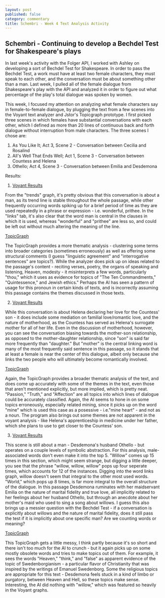 ```yaml
---
layout: post
published: false
category: commentary
title: Schembri - Week 4 Text Analysis Activity
---
```

## Schembri - Continuing to develop a Bechdel Test for Shakespeare's plays

In last week's activity with the Folger API, I worked with Ashley on developing a sort of Bechdel Test for Shakespeare. In order to pass the Bechdel Test, a work must have at least two female characters, they must speak to each other, and the conversation must be about something other than a man. Last week, I pulled all of the female dialogue from Shakespeare's play with the API and analyzed it in order to figure out what percentage of the play's total dialogue was spoken by women. 

This week, I focused my attention on analyzing what female characters say in female-to-female dialogue, by plugging the text from a few scenes into the Voyant text analyzer and Jstor's Topicgraph prototype. I first picked three scenes in which females have substantial conversations with each other, which I defined as more than 20 lines of continuous back and forth dialogue without interruption from male characters. The three scenes I chose are:

1. As You Like It; Act 3, Scene 2 - Conversation between Cecilia and Rosalind
2. All's Well That Ends Well; Act 1, Scene 3 - Conversation between Countess and Helena
3. Othello; Act 4, Scene 3 - Conversation between Emilia and Desdemona 

Results:

1. [Voyant Results](http://voyant-tools.org/?corpus=b1509e1d4bd3ee86edf57d0babec8f34)

From the "trends" graph, it's pretty obvious that this conversation is about a man, as its trend line is stable throughout the whole passage, while other frequently occurring words spiking up for a brief period of time as they are used repeatedly in a phrase or expression - i.e. wonderful, prithee. In the "links" tab, it's also clear that the word man is central in the clauses in which it is used, whereas "wonderful" and "prithee" are less so, and could be left out without much altering the meaning of the line.

[TopicGraph](https://labs.jstor.org/topicgraph/monograph/2cb2170fac900dd654377d95a3778b6a)
    
The TopicGraph provides a more thematic analysis - clustering some terms into broader categories (sometimes erroneously) as well as offering some structural comments (I guess "linguistic
agreement" and "interrogative sentences" are topics?). While the analyzer does pick up on ideas related to the passage's content - reciting verses, poetry, the organs of speaking and listening, Heaven, modesty - it misinterprets a few words, particularly "thou," which it uses as evidence for topics of "The Ten Commandments," "Quintessence," and Jewish ethics." Perhaps the AI has seen a pattern of usage for this pronoun in certain kinds of texts, and is incorrectly assuming this passage contains the themes discussed in those texts. 

2. [Voyant Results](http://voyant-tools.org/?corpus=ebe19a0c4cc7bb7d4171d8271167a734)

While this conversation is about Helena declaring her love for the Countess' son - it does include some mediation on familial love/romantic love, and the nature of motherhood, as the Countess has served as Helena's surrogate mother for all of her life. Even in the discussion of motherhood, however, you can see the conversation biasing towards the mother-son relationship, as opposed to the mother-daughter relationship, since "son" is said far more frequently than "daughter." But "mother" is the central linking word is many of the most frequently said sentence in this passage, so it stands that at least a female is near the center of this dialogue, albeit only because she links the two people who will ultimately become romantically involved.

[TopicGraph](https://labs.jstor.org/topicgraph/monograph/e5aa0d7f4234df91f896bc556c72fdfe)

Again, the TopicGraph provides a broader thematic analysis of the text, and does come up accurately with some of the themes in the text, even those that aren't mentioned explicitly, but more implied, which is pretty neat. "Passion," "Truth," and "Affection" are all topics into which lines of dialogue could be accurately classified. Again, the AI seems to hone in on some topics erroneously, especially related mining, since it picks up on the word "mine" which is used this case as a posessive - i.e."mine heart" - and not as a noun. The program also brings out some themes are not apparent in the voyant analysis - like Helena's apprenticeship in medicine under her father, which she plans to use to get closer to the Countess' son. 

3. [Voyant Results](http://voyant-tools.org/?corpus=f240d6108989c8a890f484e0461f5490)

This scene is still about a man - Desdemona's husband Othello - but operates on a couple levels of symbolic abstraction. For this analysis, male-associated words don't even make it into the top 5. "Willow" comes up 15 times in this section, which might seem strange, but digging a little deeper, you see that the phrase "willow, willow, willow" pops up four seperate times, which accounts for 12 of the instances. Digging into the word links graph, willow doesn't seem that integral to the other most used words. "World," which pops up 8 times, is far more integral to the overall structure of the dialogue. In this passage Desdemona ruminates with her maidservant Emilia on the nature of marital fidelity and true love, all implicitly related to her feelings about her husband Othello, but through an anecdote about her mother's maid who used to sing a song about willows. I guess this also brings up a messier question with the Bechdel Test - if a conversation is explicitly about willows and the nature of marital fidelity, does it still pass the test if it is implicitly about one specific man? Are we counting words or meaning? 

[TopicGraph](https://labs.jstor.org/topicgraph/monograph/7dcd58e583a6b611764fcdbb55cf5c3c)

This TopicGraph gets a little messy, I think partly because it's so short and there isn't too much for the AI to crunch - but it again picks up on some mostly obsolete words and tries to make topics out of them. For example, it sees the words "Heaven," "think," and "false" as apparent evidence of the topic of Swedenborgianism - a particular flavor of Christianity that was inspired by the writings of Emanuel Swedenborg. Some the religious topics are appropriate for this text - Desdemona feels stuck in a kind of limbo or purgatory, between Heaven and Hell, so these topics make sense. Interesting, the AI did nothing with "willow," which was featured so heavily in the Voyant graphs. 

